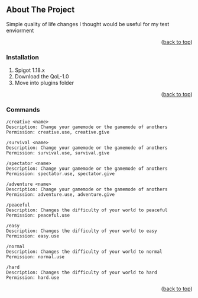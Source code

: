 ## About The Project
Simple quality of life changes I thought would be useful for my test enviorment

<p align="right">(<a href="#top">back to top</a>)</p>

### Installation
1. Spigot 1.18.x
2. Download the QoL-1.0
3. Move into plugins folder

<p align="right">(<a href="#top">back to top</a>)</p>

### Commands
```
/creative <name>
Description: Change your gamemode or the gamemode of anothers
Permission: creative.use, creative.give
```
```
/survival <name>
Description: Change your gamemode or the gamemode of anothers
Permission: survival.use, survival.give
```
```
/spectator <name>
Description: Change your gamemode or the gamemode of anothers
Permission: spectator.use, spectator.give
```
```
/adventure <name>
Description: Change your gamemode or the gamemode of anothers
Permission: adventure.use, adventure.give
```
```
/peaceful
Description: Changes the difficulty of your world to peaceful
Permission: peaceful.use
```
```
/easy
Description: Changes the difficulty of your world to easy
Permission: easy.use
```
```
/normal
Description: Changes the difficulty of your world to normal
Permission: normal.use
```
```
/hard
Description: Changes the difficulty of your world to hard
Permission: hard.use
```

<p align="right">(<a href="#top">back to top</a>)</p>
